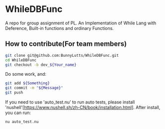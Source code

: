 # WhileDBFunc

A repo for group assignment of PL. An Implementation of While Lang with Deference, Built-in functions and ordinary Functions.

## How to contribute(For team members)

``` bash
git clone git@github.com:BunnyLutts/WhileDBFunc.git
cd WhileDBFunc
git checkout -b dev_${Your_name}
```

Do some work, and:

``` bash
git add ${Something}
git commit -m "${Message}"
git push
```
If you need to use 'auto_test.nu' to run auto tests, please install 'nushell'[https://www.nushell.sh/zh-CN/book/installation.html]. After install, you can run:

```bash
nu auto_test.nu
```